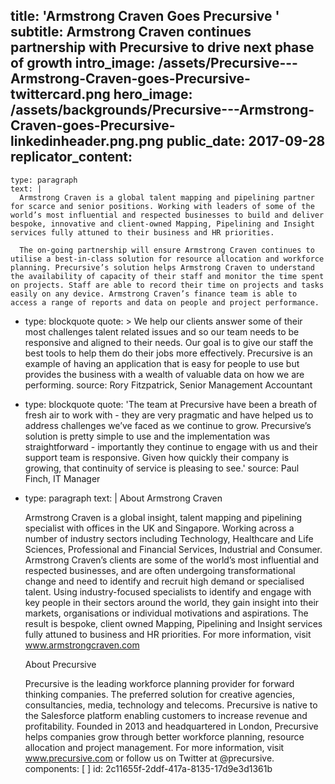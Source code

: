 title: 'Armstrong Craven Goes Precursive '
subtitle: Armstrong Craven continues partnership with Precursive to drive next phase of growth
intro_image: /assets/Precursive---Armstrong-Craven-goes-Precursive-twittercard.png
hero_image: /assets/backgrounds/Precursive---Armstrong-Craven-goes-Precursive-linkedinheader.png.png
public_date: 2017-09-28
replicator_content:
  - 
    type: paragraph
    text: |
      Armstrong Craven is a global talent mapping and pipelining partner for scarce and senior positions. Working with leaders of some of the world’s most influential and respected businesses to build and deliver bespoke, innovative and client-owned Mapping, Pipelining and Insight services fully attuned to their business and HR priorities.
      
      The on-going partnership will ensure Armstrong Craven continues to utilise a best-in-class solution for resource allocation and workforce planning. Precursive’s solution helps Armstrong Craven to understand the availability of capacity of their staff and monitor the time spent on projects. Staff are able to record their time on projects and tasks easily on any device. Armstrong Craven’s finance team is able to access a range of reports and data on people and project performance.
  - 
    type: blockquote
    quote: >
      We help our clients answer some of their most challenges talent related issues and so our team needs
      to be responsive and aligned to their needs. Our goal is to give our staff the best tools to help
      them do their jobs more effectively. Precursive is an example of having an application that is easy
      for people to use but provides the business with a wealth of valuable data on how we are performing.
    source: Rory Fitzpatrick, Senior Management Accountant
  - 
    type: blockquote
    quote: 'The team at Precursive have been a breath of fresh air to work with - they are very pragmatic and have helped us to address challenges we’ve faced as we continue to grow. Precursive’s solution is pretty simple to use and the implementation was straightforward - importantly they continue to engage with us and their support team is responsive. Given how quickly their company is growing, that continuity of service is pleasing to see.'
    source: Paul Finch, IT Manager
  - 
    type: paragraph
    text: |
      About Armstrong Craven
      
      Armstrong Craven is a global insight, talent mapping and pipelining specialist with offices in the UK and Singapore. Working across a number of industry sectors including Technology, Healthcare and Life Sciences, Professional and Financial Services, Industrial and Consumer. Armstrong Craven’s clients are some of the world’s most influential and respected businesses, and are often undergoing transformational change and need to identify and recruit high demand or specialised talent. Using industry-focused specialists to identify and engage with key people in their sectors around the world, they gain insight into their markets, organisations or individual motivations and aspirations. The result is bespoke, client owned Mapping, Pipelining and Insight services fully attuned to business and HR priorities. For more information, visit www.armstrongcraven.com
      
      About Precursive
      
      Precursive is the leading workforce planning provider for forward thinking companies. The preferred solution for creative agencies, consultancies, media, technology and telecoms. Precursive is native to the Salesforce platform enabling customers to increase revenue and profitability.
      Founded in 2013 and headquartered in London, Precursive helps companies grow through better workforce planning, resource allocation and project management.
      For more information, visit www.precursive.com or follow us on Twitter at @precursive.
components: [ ]
id: 2c11655f-2ddf-417a-8135-17d9e3d1361b
